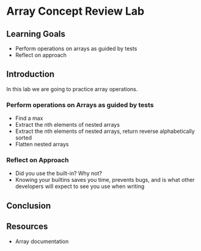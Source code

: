 # Array Concept Review Lab

## Learning Goals
- Perform operations on arrays as guided by tests
- Reflect on approach

## Introduction
In this lab we are going to practice array operations. 

### Perform operations on Arrays as guided by tests
* Find a max
* Extract the nth elements of nested arrays
* Extract the nth elements of nested arrays, return reverse alphabetically sorted
* Flatten nested arrays

### Reflect on Approach
* Did you use the built-in? Why not?
* Knowing your builtins saves you time, prevents bugs, and is what other developers will expect to see you use when writing

## Conclusion

## Resources
- Array documentation